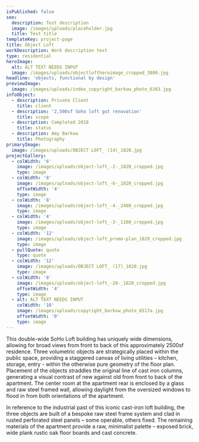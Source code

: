 ```yaml
---
isPublished: false
seo:
  description: Test description
  image: /images/uploads/placeholder.jpg
  title: Test title
templateKey: project-page
title: Object Loft
workDescription: Work description text
type: residential
heroImage:
  alt: ALT TEXT NEEDS INPUT
  image: /images/uploads/objectloftheroimage_cropped_3800.jpg
headline: 'objects, functional by design'
previewImage:
  image: /images/uploads/index_copyright_barkow_photo_6363.jpg
infoObject:
  - description: Private Client
    title: client
  - description: '2,500sf Soho loft gut renovation'
    title: scope
  - description: Completed 2018
    title: status
  - description: Amy Barkow
    title: Photography
primaryImage:
  image: /images/uploads/OBJECT LOFT_ (14)_1820.jpg
projectGallery:
  - colWidth: '6'
    image: /images/uploads/object-loft_-2-_1820_cropped.jpg
    type: image
  - colWidth: '8'
    image: /images/uploads/object-loft_-6-_1820_cropped.jpg
    offsetWidth: '4'
    type: image
  - colWidth: '8'
    image: /images/uploads/object-loft_-4-_2480_cropped.jpg
    type: image
  - colWidth: '4'
    image: /images/uploads/object-loft_-3-_1160_cropped.jpg
    type: image
  - colWidth: '12'
    image: /images/uploads/object-loft_promo-plan_1820_cropped.jpg
    type: image
  - pullQuote: quote
    type: quote
  - colWidth: '12'
    image: /images/uploads/OBJECT LOFT_ (17)_1820.jpg
    type: image
  - colWidth: '8'
    image: /images/uploads/object-loft_-20-_1820_cropped.jpg
    offsetWidth: '4'
    type: image
  - alt: ALT TEXT NEEDS INPUT
    colWidth: '10'
    image: /images/uploads/copyright_barkow_photo_6517a.jpg
    offsetWidth: '0'
    type: image
---
```

This double-wide SoHo Loft building has uniquely wide dimensions, allowing for broad views from front to back of this approximately 2500sf residence. Three volumetric objects are strategically placed within the public space, providing a staggered canvas of living utilities – kitchen, storage, entry - within the otherwise pure geometry of the floor plan. Placement of the objects straddles the original line of cast iron columns, generating a visual contrast of new against old from front to back of the apartment. The center room at the apartment rear is enclosed by a glass and raw steel framed wall, allowing daylight from the oversized windows to flood in from both orientations of the apartment.


In reference to the industrial past of this iconic cast-iron loft building, the three objects are built of a bespoke raw steel frame system and clad in rusted perforated steel panels – some operable, others fixed. The remaining materials of the apartment provide a raw, minimalist palette – exposed brick, wide plank rustic oak floor boards and cast concrete.
